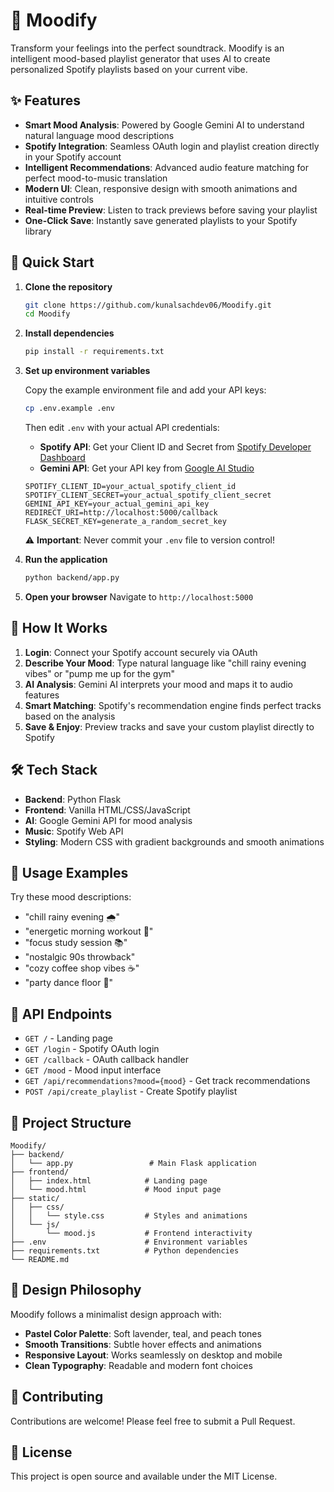 # 🎵 Moodify

Transform your feelings into the perfect soundtrack. Moodify is an intelligent mood-based playlist generator that uses AI to create personalized Spotify playlists based on your current vibe.

## ✨ Features

- **Smart Mood Analysis**: Powered by Google Gemini AI to understand natural language mood descriptions
- **Spotify Integration**: Seamless OAuth login and playlist creation directly in your Spotify account  
- **Intelligent Recommendations**: Advanced audio feature matching for perfect mood-to-music translation
- **Modern UI**: Clean, responsive design with smooth animations and intuitive controls
- **Real-time Preview**: Listen to track previews before saving your playlist
- **One-Click Save**: Instantly save generated playlists to your Spotify library

## 🚀 Quick Start

1. **Clone the repository**
   ```bash
   git clone https://github.com/kunalsachdev06/Moodify.git
   cd Moodify
   ```

2. **Install dependencies**
   ```bash
   pip install -r requirements.txt
   ```

3. **Set up environment variables**
   
   Copy the example environment file and add your API keys:
   ```bash
   cp .env.example .env
   ```
   
   Then edit `.env` with your actual API credentials:
   - **Spotify API**: Get your Client ID and Secret from [Spotify Developer Dashboard](https://developer.spotify.com/)
   - **Gemini API**: Get your API key from [Google AI Studio](https://ai.google.dev/)
   
   ```env
   SPOTIFY_CLIENT_ID=your_actual_spotify_client_id
   SPOTIFY_CLIENT_SECRET=your_actual_spotify_client_secret
   GEMINI_API_KEY=your_actual_gemini_api_key
   REDIRECT_URI=http://localhost:5000/callback
   FLASK_SECRET_KEY=generate_a_random_secret_key
   ```
   
   ⚠️ **Important**: Never commit your `.env` file to version control!

4. **Run the application**
   ```bash
   python backend/app.py
   ```

5. **Open your browser**
   Navigate to `http://localhost:5000`

## 🎯 How It Works

1. **Login**: Connect your Spotify account securely via OAuth
2. **Describe Your Mood**: Type natural language like "chill rainy evening vibes" or "pump me up for the gym"
3. **AI Analysis**: Gemini AI interprets your mood and maps it to audio features
4. **Smart Matching**: Spotify's recommendation engine finds perfect tracks based on the analysis
5. **Save & Enjoy**: Preview tracks and save your custom playlist directly to Spotify

## 🛠 Tech Stack

- **Backend**: Python Flask
- **Frontend**: Vanilla HTML/CSS/JavaScript
- **AI**: Google Gemini API for mood analysis
- **Music**: Spotify Web API
- **Styling**: Modern CSS with gradient backgrounds and smooth animations

## 📱 Usage Examples

Try these mood descriptions:
- "chill rainy evening 🌧️"
- "energetic morning workout 💪"
- "focus study session 📚"
- "nostalgic 90s throwback"
- "cozy coffee shop vibes ☕"
- "party dance floor 🕺"

## 🔧 API Endpoints

- `GET /` - Landing page
- `GET /login` - Spotify OAuth login
- `GET /callback` - OAuth callback handler
- `GET /mood` - Mood input interface
- `GET /api/recommendations?mood={mood}` - Get track recommendations
- `POST /api/create_playlist` - Create Spotify playlist

## 📁 Project Structure

```
Moodify/
├── backend/
│   └── app.py                 # Main Flask application
├── frontend/
│   ├── index.html            # Landing page
│   └── mood.html             # Mood input page
├── static/
│   ├── css/
│   │   └── style.css         # Styles and animations
│   └── js/
│       └── mood.js           # Frontend interactivity
├── .env                      # Environment variables
├── requirements.txt          # Python dependencies
└── README.md
```

## 🎨 Design Philosophy

Moodify follows a minimalist design approach with:
- **Pastel Color Palette**: Soft lavender, teal, and peach tones
- **Smooth Transitions**: Subtle hover effects and animations
- **Responsive Layout**: Works seamlessly on desktop and mobile
- **Clean Typography**: Readable and modern font choices

## 🤝 Contributing

Contributions are welcome! Please feel free to submit a Pull Request.

## 📄 License

This project is open source and available under the MIT License.
